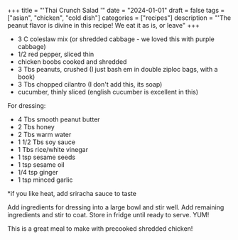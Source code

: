 ﻿+++
title = "'Thai Crunch Salad '"
date = "2024-01-01"
draft = false
tags = ["asian", "chicken", "cold dish"]
categories = ["recipes"]
description = "'The peanut flavor is divine in this recipe! We eat it as is, or leave"
+++

* 3 C coleslaw mix (or shredded cabbage - we loved this with purple cabbage)
* 1/2 red pepper, sliced thin
* chicken boobs cooked and shredded
* 3 Tbs peanuts, crushed (I just bash em in double ziploc bags, with a book)
* 3 Tbs chopped cilantro (I don't add this, its soap)
* cucumber, thinly sliced (english cucumber is excellent in this)

For dressing:

* 4 Tbs smooth peanut butter
* 2 Tbs honey
* 2 Tbs warm water
* 1 1/2 Tbs soy sauce
* 1 Tbs rice/white vinegar
* 1 tsp sesame seeds
* 1 tsp sesame oil
* 1/4 tsp ginger
* 1 tsp minced garlic

\*if you like heat, add sriracha sauce to taste

Add ingredients for dressing into a large bowl and stir well. Add remaining ingredients and stir to coat. Store in fridge until ready to serve. YUM!

This is a great meal to make with precooked shredded chicken!